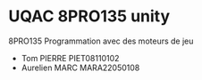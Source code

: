 # UQAC 8PRO135 unity


8PRO135 Programmation avec des moteurs de jeu

* Tom PIERRE PIET08110102
* Aurelien MARC MARA22050108

